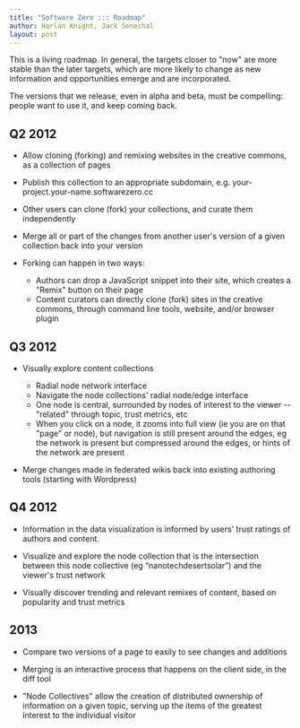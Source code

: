 ```yaml
---
title: "Software Zero ::: Roadmap"
author: Harlan Knight, Jack Senechal
layout: post
---
```


This is a living roadmap.  In general, the targets closer to "now" are more stable than the later targets, which are more likely to change as new information and opportunities emerge and are incorporated.  

The versions that we release, even in alpha and beta, must be compelling: people want to use it, and keep coming back.


Q2 2012
-------

- Allow cloning (forking) and remixing websites in the creative commons, as a collection of pages

- Publish this collection to an appropriate subdomain, e.g. your-project.your-name.softwarezero.cc

- Other users can clone (fork) your collections, and curate them independently

- Merge all or part of the changes from another user's version of a given collection back into your version

- Forking can happen in two ways: 
  - Authors can drop a JavaScript snippet into their site, which creates a "Remix" button on their page
  - Content curators can directly clone (fork) sites in the creative commons, through command line tools, website, and/or browser plugin

Q3 2012
-------

- Visually explore content collections 
  - Radial node network interface
  - Navigate the node collections' radial node/edge interface
  - One node is central, surrounded by nodes of interest to the viewer -- "related" through topic, trust metrics, etc
  - When you click on a node, it zooms into full view (ie you are on that "page" or node), but navigation is still present around the edges, eg the network is present but compressed around the edges, or hints of the network are present

- Merge changes made in federated wikis back into existing authoring tools (starting with Wordpress)

Q4 2012
-------

- Information in the data visualization is informed by users' trust ratings of authors and content.


- Visualize and explore the node collection that is the intersection between this node collective (eg “nanotechdesertsolar”) and the viewer's trust network

- Visually discover trending and relevant remixes of content, based on popularity and trust metrics

2013
----

- Compare two versions of a page to easily to see changes and additions

- Merging is an interactive process that happens on the client side, in the diff tool

- "Node Collectives" allow the creation of distributed ownership of information on a given topic, serving up the items of the greatest interest to the individual visitor